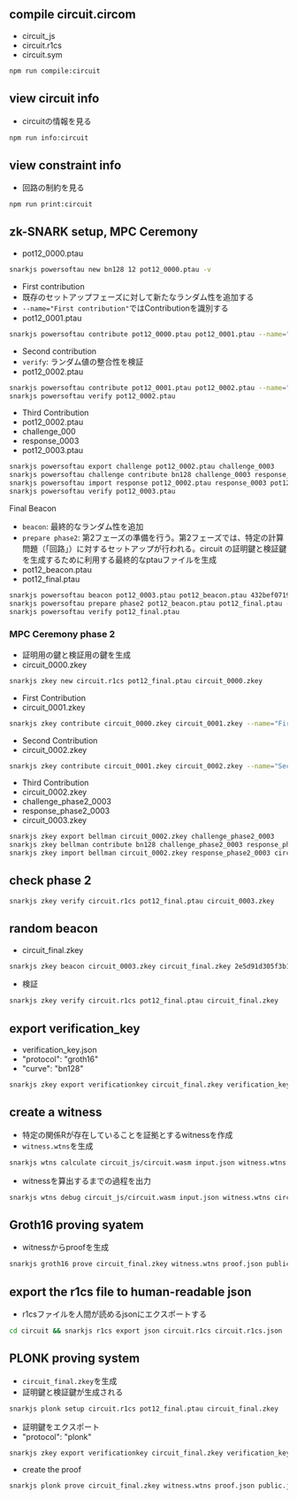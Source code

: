 ## compile circuit.circom
- circuit_js
- circuit.r1cs
- circuit.sym
```bash
npm run compile:circuit
```

## view circuit info
- circuitの情報を見る
```bash
npm run info:circuit
```

## view constraint info
- 回路の制約を見る
```bash
npm run print:circuit
```
## zk-SNARK setup, MPC Ceremony
- pot12_0000.ptau
```bash
snarkjs powersoftau new bn128 12 pot12_0000.ptau -v
```
- First contribution
- 既存のセットアップフェーズに対して新たなランダム性を追加する
- `--name="First contribution"`ではContributionを識別する
- pot12_0001.ptau
```bash
snarkjs powersoftau contribute pot12_0000.ptau pot12_0001.ptau --name="First contribution" -v
```
- Second contribution
- `verify`: ランダム値の整合性を検証
- pot12_0002.ptau
```bash
snarkjs powersoftau contribute pot12_0001.ptau pot12_0002.ptau --name="Second contribution" -e="gagaetstete" -v
snarkjs powersoftau verify pot12_0002.ptau
```
- Third Contribution
- pot12_0002.ptau
- challenge_000
- response_0003
- pot12_0003.ptau
```bash
snarkjs powersoftau export challenge pot12_0002.ptau challenge_0003
snarkjs powersoftau challenge contribute bn128 challenge_0003 response_0003 -e="tayotuegjasdkgalgsa" -v
snarkjs powersoftau import response pot12_0002.ptau response_0003 pot12_0003.ptau -n="Third contribution" -v
snarkjs powersoftau verify pot12_0003.ptau
```


Final Beacon
- `beacon`: 最終的なランダム性を追加
- `prepare phase2`: 第2フェーズの準備を行う。第2フェーズでは、特定の計算問題（「回路」）に対するセットアップが行われる。circuit の証明鍵と検証鍵を生成するために利用する最終的なptauファイルを生成
- pot12_beacon.ptau
- pot12_final.ptau
```bash
snarkjs powersoftau beacon pot12_0003.ptau pot12_beacon.ptau 432bef0719c9a5203f5e3f91980a84d61e97c3edcf05ebffac1aa24ff954969d  10  -n="Final Beacon" -v
snarkjs powersoftau prepare phase2 pot12_beacon.ptau pot12_final.ptau -v
snarkjs powersoftau verify pot12_final.ptau
```

### MPC Ceremony phase 2
- 証明用の鍵と検証用の鍵を生成
- circuit_0000.zkey
```bash
snarkjs zkey new circuit.r1cs pot12_final.ptau circuit_0000.zkey
```
- First Contribution
- circuit_0001.zkey
```bash
snarkjs zkey contribute circuit_0000.zkey circuit_0001.zkey --name="First contribution"
```
- Second Contribution
- circuit_0002.zkey
```bash
snarkjs zkey contribute circuit_0001.zkey circuit_0002.zkey --name="Second contribution" -e="gagaetstete"
```
- Third Contribution
- circuit_0002.zkey
- challenge_phase2_0003
- response_phase2_0003
- circuit_0003.zkey
```bash
snarkjs zkey export bellman circuit_0002.zkey challenge_phase2_0003
snarkjs zkey bellman contribute bn128 challenge_phase2_0003 response_phase2_0003 -e="gdgdgdfgdfggfg"
snarkjs zkey import bellman circuit_0002.zkey response_phase2_0003 circuit_0003.zkey --name="Third contribution"
```

## check phase 2
```bash
snarkjs zkey verify circuit.r1cs pot12_final.ptau circuit_0003.zkey
```

## random beacon
- circuit_final.zkey
```bash
snarkjs zkey beacon circuit_0003.zkey circuit_final.zkey 2e5d91d305f3b1d59de362baf0e5507af0899b444a33e79a641587ece38c952b 10 -n="Final Beacon phase2"
```
- 検証
```bash
snarkjs zkey verify circuit.r1cs pot12_final.ptau circuit_final.zkey
```

## export verification_key
- verification_key.json
- "protocol": "groth16"
- "curve": "bn128"
```bash
snarkjs zkey export verificationkey circuit_final.zkey verification_key.json
```

## create a witness
- 特定の関係Rが存在していることを証拠とするwitnessを作成
- `witness.wtns`を生成
```bash
snarkjs wtns calculate circuit_js/circuit.wasm input.json witness.wtns
```
- witnessを算出するまでの過程を出力
```bash
snarkjs wtns debug circuit_js/circuit.wasm input.json witness.wtns circuit.sym --trigger -set -get
```

## Groth16 proving syatem
- witnessからproofを生成
```bash
snarkjs groth16 prove circuit_final.zkey witness.wtns proof.json public.json
```







## export the r1cs file to human-readable json
- r1csファイルを人間が読めるjsonにエクスポートする
```bash
cd circuit && snarkjs r1cs export json circuit.r1cs circuit.r1cs.json
```


## PLONK proving system
- `circuit_final.zkey`を生成
- 証明鍵と検証鍵が生成される
```bash
snarkjs plonk setup circuit.r1cs pot12_final.ptau circuit_final.zkey
```
- 証明鍵をエクスポート
- "protocol": "plonk"
```bash
snarkjs zkey export verificationkey circuit_final.zkey verification_key.json
```
- create the proof
```bash
snarkjs plonk prove circuit_final.zkey witness.wtns proof.json public.json
```


